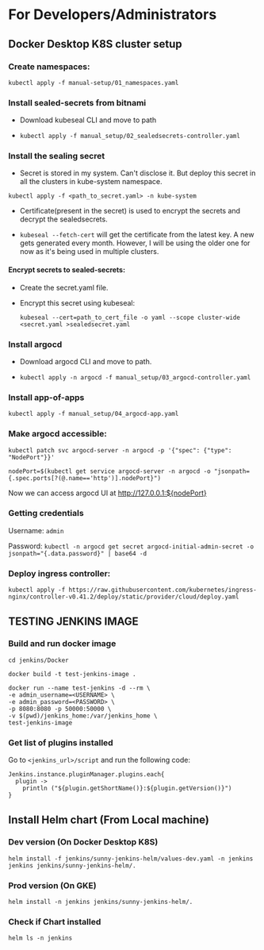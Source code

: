# For Developers/Administrators

## Docker Desktop K8S cluster setup

### Create namespaces:

`kubectl apply -f manual-setup/01_namespaces.yaml`

### Install sealed-secrets from bitnami

- Download kubeseal CLI and move to path

- `kubectl apply -f manual_setup/02_sealedsecrets-controller.yaml`

### Install the sealing secret

- Secret is stored in my system. Can't disclose it. But deploy this secret in all the clusters in kube-system namespace.

`kubectl apply -f <path_to_secret.yaml> -n kube-system`

- Certificate(present in the secret) is used to encrypt the secrets and decrypt the sealedsecrets.

- `kubeseal --fetch-cert` will get the certificate from the latest key. A new gets generated every month. However, I will be using the older one for now as it's being used in multiple clusters.

#### Encrypt secrets to sealed-secrets:

- Create the secret.yaml file.
- Encrypt this secret using kubeseal:

  `kubeseal --cert=path_to_cert_file -o yaml --scope cluster-wide <secret.yaml >sealedsecret.yaml`

### Install argocd

- Download argocd CLI and move to path.

- `kubectl apply -n argocd -f manual_setup/03_argocd-controller.yaml`

### Install app-of-apps

`kubectl apply -f manual_setup/04_argocd-app.yaml`

### Make argocd accessible:

`kubectl patch svc argocd-server -n argocd -p '{"spec": {"type": "NodePort"}}'`

`nodePort=$(kubectl get service argocd-server -n argocd -o "jsonpath={.spec.ports[?(@.name=='http')].nodePort}")`

Now we can access argocd UI at http://127.0.0.1:${nodePort}

### Getting credentials

Username: `admin`

Password: `kubectl -n argocd get secret argocd-initial-admin-secret -o jsonpath="{.data.password}" | base64 -d`

### Deploy ingress controller:

`kubectl apply -f https://raw.githubusercontent.com/kubernetes/ingress-nginx/controller-v0.41.2/deploy/static/provider/cloud/deploy.yaml`


## TESTING JENKINS IMAGE

### Build and run docker image

```
cd jenkins/Docker

docker build -t test-jenkins-image .

docker run --name test-jenkins -d --rm \
-e admin_username=<USERNAME> \
-e admin_password=<PASSWORD> \
-p 8080:8080 -p 50000:50000 \
-v $(pwd)/jenkins_home:/var/jenkins_home \
test-jenkins-image
```

### Get list of plugins installed

Go to `<jenkins_url>/script` and run the following code:

```
Jenkins.instance.pluginManager.plugins.each{
  plugin ->
    println ("${plugin.getShortName()}:${plugin.getVersion()}")
}
```


## Install Helm chart (From Local machine)

### Dev version (On Docker Desktop K8S)

`helm install -f jenkins/sunny-jenkins-helm/values-dev.yaml -n jenkins jenkins jenkins/sunny-jenkins-helm/.`

### Prod version (On GKE)

`helm install -n jenkins jenkins/sunny-jenkins-helm/.`

### Check if Chart installed

`helm ls -n jenkins`
